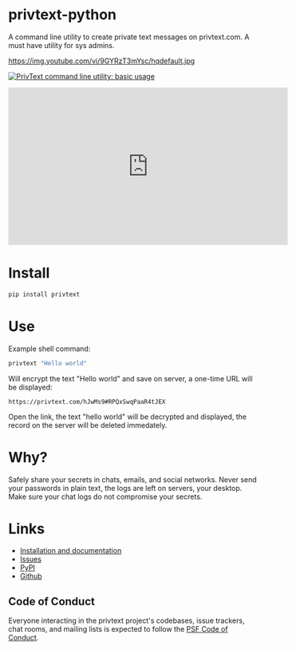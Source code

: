 # privtext-python

A command line utility to create private text messages on privtext.com. A must have utility for sys admins.


https://img.youtube.com/vi/9GYRzT3mYsc/hqdefault.jpg

[![PrivText command line utility: basic usage](https://img.youtube.com/vi/9GYRzT3mYsc/0.jpg)](https://www.youtube.com/watch?v=9GYRzT3mYsc "Everything Is AWESOME")




<iframe width="560" height="315"
src="https://www.youtube.com/embed/9GYRzT3mYsc" 
frameborder="0" 
allow="accelerometer; autoplay; encrypted-media; gyroscope; picture-in-picture" 
allowfullscreen></iframe>

# Install

```bash
pip install privtext
```

# Use

Example shell command:

```bash
privtext "Hello world"
```

Will encrypt the text "Hello world" and save on server, a one-time URL will be displayed:
```
https://privtext.com/hJwMs9#RPQxSwqPaaR4tJEX
```

Open the link, the text "hello world" will be decrypted and displayed, the record on the server will be deleted immedately.

# Why?

Safely share your secrets in chats, emails, and social networks. Never send your passwords in plain text, the logs are left on servers, your desktop. Make sure your chat logs do not compromise your secrets.

# Links

 - [Installation and documentation](https://privtext.com/soft.html)
 - [Issues](https://github.com/privtext/privtext-python/issues)
 - [PyPI](https://pypi.org/project/privtext)
 - [Github](https://github.com/privtext/privtext-python)
 
## Code of Conduct

Everyone interacting in the privtext project's codebases, issue trackers, chat rooms, and mailing lists is expected to
follow the [PSF Code of Conduct](https://github.com/pypa/.github/blob/main/CODE_OF_CONDUCT.md).
